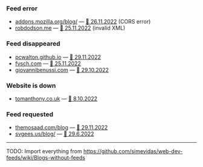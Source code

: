 ### Feed error

* [addons.mozilla.org/blog/](https://addons.mozilla.org/blog/) — [💬 26.11.2022](https://www.reddit.com/r/firefox/comments/z4u4kb/feedbro_addon_cant_access_feed_of_firefox_addons/) (CORS error)
* [robdodson.me](https://robdodson.me/) — [💬 25.11.2022](https://pinafore.social/statuses/109402350486107411) (invalid XML)

### Feed disappeared

* [pcwalton.github.io](https://pcwalton.github.io/) — [💬 29.11.2022](https://github.com/pcwalton/pcwalton.github.com/issues/6)
* [fvsch.com](https://fvsch.com/) — [💬 25.11.2022](https://twitter.com/simevidas/status/1595976232226770944)
* [giovannibenussi.com](https://www.giovannibenussi.com/) — [💬 29.10.2022](https://twitter.com/simevidas/status/1454144581684039689)

### Website is down

* [tomanthony.co.uk](https://www.tomanthony.co.uk/) — [💬 8.10.2022](https://twitter.com/simevidas/status/1578746145870077953)

### Feed requested

* [themosaad.com/blog](https://www.themosaad.com/blog) — [💬 29.11.2022](https://news.ycombinator.com/item?id=33789426)
* [svgees.us/blog/](https://svgees.us/blog/) — [💬 29.6.2022](https://github.com/svgeesus/svgeesus.github.io/issues/12)

---

TODO: Import everything from https://github.com/simevidas/web-dev-feeds/wiki/Blogs-without-feeds
